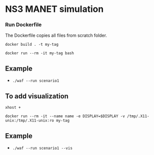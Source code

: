 # NS3 MANET simulation

### Run Dockerfile

The Dockerfile copies all files from scratch folder.

`docker build . -t my-tag`

`docker run --rm -it my-tag bash`

## Example

- `./waf --run scenario1`

## To add visualization

`xhost +`

`docker run --rm -it --name name -e DISPLAY=$DISPLAY -v /tmp/.X11-unix:/tmp/.X11-unix:ro my-tag`

## Example

- `./waf --run scenario1 --vis`
